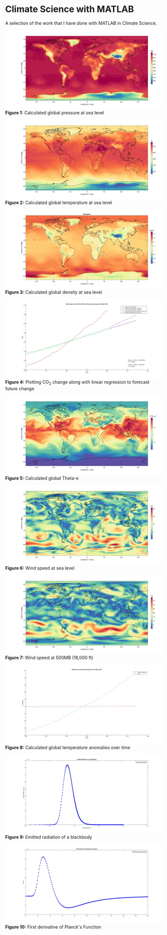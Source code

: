 # Climate Science with MATLAB
A selection of the work that I have done with MATLAB in Climate Science.

![test](HW2/Figures/p1.jpg)**Figure 1:** Calculated global pressure at sea level

![test](HW2/Figures/t1.jpg)**Figure 2:** Calculated global temperature at sea level

![test](HW3/Figures/Pressure.jpg)**Figure 3:** Calculated global density at sea level

![test](HW6/Figures/Figure%202.jpg)**Figure 4:** Plotting CO<sub>2</sub> change along with linear regression to forecast future change

![test](Project%201/Figures/Figure%203.jpg)**Figure 5:** Calculated global Theta-e

![test](Project%202/Figures/Figure%2017.jpg)**Figure 6:** Wind speed at sea level

![test](Project%202/Figures/Figure%2018.jpg)**Figure 7:** Wind speed at 500MB (18,000 ft)

![test](HW6/Figures/Figure%203.jpg)**Figure 8:** Calculated global temperature anomalies over time

![test](HW8/Figures/Figure%201.jpg)**Figure 9:** Emitted radiation of a blackbody

![test](HW8/Figures/Figure%203.jpg)**Figure 10:** First derivative of Planck's Function
